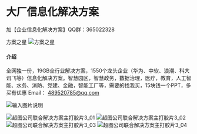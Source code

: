 # 大厂信息化解决方案

加【企业信息化解决方案】QQ群：365022328

方案之星
![方案之星](https://gitee.com/zuoann/soluthon1500/raw/master/x.jpg "x.jpg")





#### 介绍
全网独一份，19GB全行业解决方案，1550个龙头企业（华为、中软、浪潮、科大讯飞等）信息化解决方案。智慧园区，智慧政务，数据治理，医疗，教育，人工智能、水务、消防、党建、金融，智能工厂等，需要的找我买，15块钱一个PPT，多买有优惠
Email： 489520785@qq.com

![输入图片说明](https://images.gitee.com/uploads/images/2020/1210/194334_2ac19800_50619.png "1550个大厂信息化解决方案.png")

![超图公司联合解决方案主打胶片3_01](https://images.gitee.com/uploads/images/2020/1210/194401_192c4969_50619.png "超图公司联合解决方案主打胶片3_01.png")
![超图公司联合解决方案主打胶片3_02](https://images.gitee.com/uploads/images/2020/1210/194431_248d984a_50619.png "超图公司联合解决方案主打胶片3_02.png")
![超图公司联合解决方案主打胶片3_03](https://images.gitee.com/uploads/images/2020/1210/194448_516c1172_50619.png "超图公司联合解决方案主打胶片3_03.png")
![超图公司联合解决方案主打胶片3_04](https://images.gitee.com/uploads/images/2020/1210/194504_53e909ff_50619.png "超图公司联合解决方案主打胶片3_04.png")
